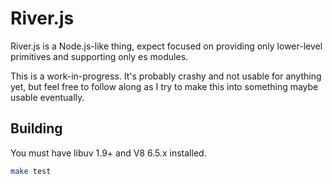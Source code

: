 # River.js

River.js is a Node.js-like thing, expect focused on providing only lower-level
primitives and supporting only es modules.

This is a work-in-progress. It's probably crashy and not usable for anything
yet, but feel free to follow along as I try to make this into something maybe
usable eventually.

## Building

You must have libuv 1.9+ and V8 6.5.x installed.

```sh
make test
```
